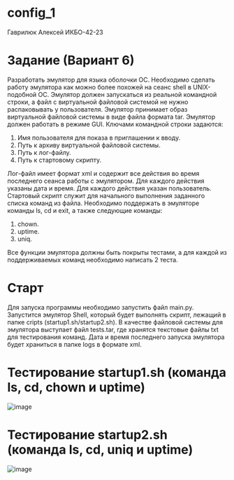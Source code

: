 # config_1
Гаврилюк Алексей ИКБО-42-23
# Задание (Вариант 6)
Разработать эмулятор для языка оболочки ОС. Необходимо сделать работу эмулятора как можно более похожей на сеанс shell в UNIX-подобной ОС.
Эмулятор должен запускаться из реальной командной строки, а файл с виртуальной файловой системой не нужно распаковывать у пользователя.
Эмулятор принимает образ виртуальной файловой системы в виде файла формата tar. Эмулятор должен работать в режиме GUI.
Ключами командной строки задаются:
1. Имя пользователя для показа в приглашении к вводу.
2. Путь к архиву виртуальной файловой системы.
3. Путь к лог-файлу.
4. Путь к стартовому скрипту.

Лог-файл имеет формат xml и содержит все действия во время последнего сеанса работы с эмулятором. Для каждого действия указаны дата и время. Для каждого действия указан пользователь.
Стартовый скрипт служит для начального выполнения заданного списка команд из файла.
Необходимо поддержать в эмуляторе команды ls, cd и exit, а также следующие команды:
1. chown.
2. uptime.
3. uniq.

Все функции эмулятора должны быть покрыты тестами, а для каждой из поддерживаемых команд необходимо написать 2 теста.

# Старт
Для запуска программы необходимо запустить файл main.py.
Запустится эмулятор Shell, который будет выполнять скрипт, лежащий в папке cripts (startup1.sh/startup2.sh).
В качестве файловой системы для эмулятора выступает файл tests.tar, где хранятся текстовые файлы txt для тестирования команд.
Дата и время последнего запуска эмулятора будет храниться в папке logs в формате xml.

# Тестирование startup1.sh (команда ls, cd, chown и uptime)
![image](https://github.com/user-attachments/assets/b2e35948-6723-4d18-b3ab-81ee6303a576)

# Тестирование startup2.sh (команда ls, cd, uniq и uptime)
![image](https://github.com/user-attachments/assets/b83e3a6f-963f-4efa-b51b-3ead5a82fa01)
